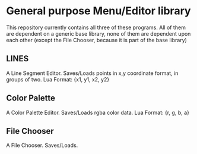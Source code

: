 General purpose Menu/Editor library
===================================

This repository currently contains all three of these programs.
All of them are dependent on a generic base library, none of them are dependent upon each other (except the File Chooser, because it is part of the base library)

LINES
-----
A Line Segment Editor. Saves/Loads points in x,y coordinate format, in groups of two. 
Lua Format: {x1, y1, x2, y2}

Color Palette
-------------
A Color Palette Editor. Saves/Loads rgba color data.
Lua Format: {r, g, b, a}

File Chooser
------------
A File Chooser. Saves/Loads.
